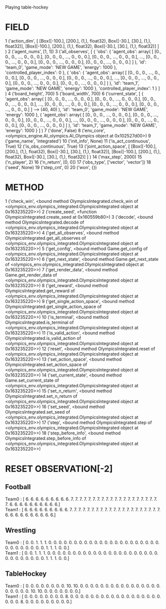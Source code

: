 Playing table-hockey

# FIELD
1 ('action_dim', 
       [
              [Box([-100.], [200.], (1,), float32), Box([-30.], [30.], (1,), float32)], 
              [Box([-100.], [200.], (1,), float32), Box([-30.], [30.], (1,), float32)]
       ]
)
2 ('agent_nums', [1, 1])
3 ('all_observes', 
       [
              {
                     'obs': {
                            'agent_obs': array(
                                   [
                                          [0., 0., 0., ..., 0., 0., 0.],
                                          [0., 0., 0., ..., 0., 0., 0.],
                                          [0., 0., 0., ..., 0., 0., 0.],
                                          ...,
                                          [0., 0., 0., ..., 0., 0., 0.],
                                          [0., 0., 0., ..., 0., 0., 0.],
                                          [0., 0., 0., ..., 0., 0., 0.]
                                   ]
                            ), 
                            'id': 'team_0', 
                            'game_mode': 'NEW GAME', 
                            'energy': 1000
                     }, 
                     'controlled_player_index': 0
              }, 
              {
                     'obs': {
                            'agent_obs': array(
                                   [
                                          [0., 0., 0., ..., 0., 0., 0.],
                                          [0., 0., 0., ..., 0., 0., 0.],
                                          [0., 0., 0., ..., 0., 0., 0.],
                                          ...,
                                          [0., 0., 0., ..., 0., 0., 0.],
                                          [0., 0., 0., ..., 0., 0., 0.],
                                          [0., 0., 0., ..., 0., 0., 0.]
                                   ]
                            ), 
                            'id': 'team_1', 
                            'game_mode': 'NEW GAME', 
                            'energy': 1000
                     }, 
                     'controlled_player_index': 1
              }
       ]
)
4 ('board_height', 700)
5 ('board_width', 700)
6 ('current_state', 
       [
              {
                     'agent_obs': array(
                            [
                                   [0., 0., 0., ..., 0., 0., 0.],
                                   [0., 0., 0., ..., 0., 0., 0.],
                                   [0., 0., 0., ..., 0., 0., 0.],
                                   ...,
                                   [0., 0., 0., ..., 0., 0., 0.],
                                   [0., 0., 0., ..., 0., 0., 0.],
                                   [0., 0., 0., ..., 0., 0., 0.]
                            ] --> (40, 40)
                     ), 
                     'id': 'team_0', 
                     'game_mode': 'NEW GAME', 
                     'energy': 1000
              }, 
              {
                     'agent_obs': array(
                            [
                                   [0., 0., 0., ..., 0., 0., 0.],
                                   [0., 0., 0., ..., 0., 0., 0.],
                                   [0., 0., 0., ..., 0., 0., 0.],
                                   ...,
                                   [0., 0., 0., ..., 0., 0., 0.],
                                   [0., 0., 0., ..., 0., 0., 0.],
                                   [0., 0., 0., ..., 0., 0., 0.]
                            ]
                     ), 
                     'id': 'team_1', 
                     'game_mode': 'NEW GAME', 
                     'energy': 1000
              }
       ]
)
7 ('done', False)
8 ('env_core', <olympics_engine.AI_olympics.AI_Olympics object at 0x102527d00>)
9 ('game_name', 'integrated')
10 ('init_info', None)
11 ('is_act_continuous', True)
12 ('is_obs_continuous', True)
13 ('joint_action_space', 
       [
              [Box([-100.], [200.], (1,), float32), Box([-30.], [30.], (1,), float32)], 
              [Box([-100.], [200.], (1,), float32), Box([-30.], [30.], (1,), float32)]
       ]
)
14 ('max_step', 2000)
15 ('n_player', 2)
16 ('n_return', [0, 0])
17 ('obs_type', ['vector', 'vector'])
18 ('seed', None)
19 ('step_cnt', 0)
20 ('won', {})


# METHOD
1 ('check_win', <bound method OlympicsIntegrated.check_win of <olympics_env.olympics_integrated.OlympicsIntegrated object at 0x163235220>>)
2 ('create_seed', <function OlympicsIntegrated.create_seed at 0x160559b80>)
3 ('decode', <bound method OlympicsIntegrated.decode of <olympics_env.olympics_integrated.OlympicsIntegrated object at 0x163235220>>)
4 ('get_all_observes', <bound method OlympicsIntegrated.get_all_observes of <olympics_env.olympics_integrated.OlympicsIntegrated object at 0x163235220>>)
5 ('get_config', <bound method Game.get_config of <olympics_env.olympics_integrated.OlympicsIntegrated object at 0x163235220>>)
6 ('get_next_state', <bound method Game.get_next_state of <olympics_env.olympics_integrated.OlympicsIntegrated object at 0x163235220>>)
7 ('get_render_data', <bound method Game.get_render_data of <olympics_env.olympics_integrated.OlympicsIntegrated object at 0x163235220>>)
8 ('get_reward', <bound method OlympicsIntegrated.get_reward of <olympics_env.olympics_integrated.OlympicsIntegrated object at 0x163235220>>)
9 ('get_single_action_space', <bound method OlympicsIntegrated.get_single_action_space of <olympics_env.olympics_integrated.OlympicsIntegrated object at 0x163235220>>)
10 ('is_terminal', <bound method OlympicsIntegrated.is_terminal of <olympics_env.olympics_integrated.OlympicsIntegrated object at 0x163235220>>)
11 ('is_valid_action', <bound method OlympicsIntegrated.is_valid_action of <olympics_env.olympics_integrated.OlympicsIntegrated object at 0x163235220>>)
12 ('reset', <bound method OlympicsIntegrated.reset of <olympics_env.olympics_integrated.OlympicsIntegrated object at 0x163235220>>)
13 ('set_action_space', <bound method OlympicsIntegrated.set_action_space of <olympics_env.olympics_integrated.OlympicsIntegrated object at 0x163235220>>)
14 ('set_current_state', <bound method Game.set_current_state of <olympics_env.olympics_integrated.OlympicsIntegrated object at 0x163235220>>)
15 ('set_n_return', <bound method OlympicsIntegrated.set_n_return of <olympics_env.olympics_integrated.OlympicsIntegrated object at 0x163235220>>)
16 ('set_seed', <bound method OlympicsIntegrated.set_seed of <olympics_env.olympics_integrated.OlympicsIntegrated object at 0x163235220>>)
17 ('step', <bound method OlympicsIntegrated.step of <olympics_env.olympics_integrated.OlympicsIntegrated object at 0x163235220>>)
18 ('step_before_info', <bound method OlympicsIntegrated.step_before_info of <olympics_env.olympics_integrated.OlympicsIntegrated object at 0x163235220>>)

# RESET OBSERVATION[-2]
## Football
Team0 : [ 6.  6.  6.  6.  6.  6.  6.  6.  6.  7.  7.  7.  7.  7.  7.  7.  7.  7.  7.  7.  7.  7.  7.  7.  7.  7.  7.  7.  7.  7.  6.  6.  6.  6.  6.  6.  6.  6.  6.  6.] </br>
Team1 : [ 6.  6.  6.  6.  6.  6.  6.  6.  6.  7.  7.  7.  7.  7.  7.  7.  7.  7.  7.  7.  7.  7.  7.  7.  7.  7.  7.  7.  7.  7.  6.  6.  6.  6.  6.  6.  6.  6.  6.  6.]

## Wrestling
Team0 : [ 0.  0.  1.  1.  1.  0.  0.  0.  0.  0.  0.  0.  0.  0.  0.  0.  0.  0.  0.  0.  0.  0.  0.  0.  0.  0.  0.  0.  0.  0.  0.  0.  0.  0.  0.  1.  1.  1.  0.  0.] </br>
Team1 : [ 0.  0.  1.  1.  1.  0.  0.  0.  0.  0.  0.  0.  0.  0.  0.  0.  0.  0.  0.  0.  0.  0.  0.  0.  0.  0.  0.  0.  0.  0.  0.  0.  0.  0.  0.  1.  1.  1.  0.  0.]

## TableHockey
Team0 : [ 0.  0.  0.  0.  0.  0.  0.  0. 10. 10.  0.  0.  0.  0.  0.  0.  0.  0.  0.  0.  0.  0.  0.  0.  0.  0.  0.  0.  0.  0.  0. 10. 10.  0.  0.  0.  0.  0.  0.  0.] </br>
Team1 : [ 0.  0.  0.  0.  0.  0.  0.  0.  8.  0.  0.  0.  0.  0.  0.  0.  0.  0.  0.  0.  0.  0.  0.  0.  0.  0.  0.  0.  0.  0.  8.  0.  0.  0.  0.  0.  0.  0.  0.  0.]